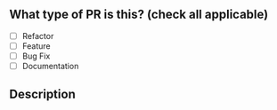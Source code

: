 ## What type of PR is this? (check all applicable)

- [ ] Refactor
- [ ] Feature
- [ ] Bug Fix
- [ ] Documentation

## Description
